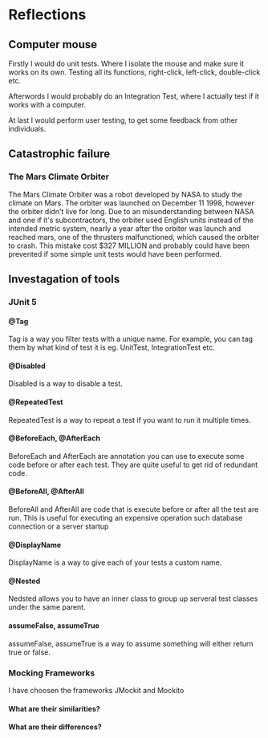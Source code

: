 # Reflections

## Computer mouse

Firstly I would do unit tests. Where I isolate the mouse and make sure it works on its own. Testing all its functions, right-click, left-click, double-click etc.

Afterwords I would probably do an Integration Test, where I actually test if it works with a computer. 

At last I would perform user testing, to get some feedback from other individuals.


## Catastrophic failure
### The Mars Climate Orbiter
The Mars Climate Orbiter was a robot developed by NASA to study the climate on Mars. The orbiter was launched on December 11 1998, however the orbiter didn't live for long. Due to an misunderstanding between NASA and one if it's subcontractors, the orbiter used English units instead of the intended metric system, nearly a year after the orbiter was launch and reached mars, one of the thrusters malfunctioned, which caused the orbiter to crash. This mistake cost $327 MILLION and probably could have been prevented if some simple unit tests would have been performed. 


## Investagation of tools

### JUnit 5

#### @Tag
Tag is a way you filter tests with a unique name. For example, you can tag them by what kind of test it is eg. UnitTest, IntegrationTest etc. 

#### @Disabled
Disabled is a way to disable a test.

#### @RepeatedTest
RepeatedTest is a way to repeat a test if you want to run it multiple times. 

#### @BeforeEach, @AfterEach
BeforeEach and AfterEach are annotation you can use to execute some code before or after each test. They are quite useful to get rid of redundant code.

#### @BeforeAll, @AfterAll
BeforeAll and AfterAll are code that is execute before or after all the test are run. This is useful for executing an expensive operation such database connection or a server startup

#### @DisplayName
DisplayName is a way to give each of your tests a custom name.

#### @Nested
Nedsted allows you to have an inner class to group up serveral test classes under the same parent.

#### assumeFalse, assumeTrue
assumeFalse, assumeTrue is a way to assume something will either return true or false. 

### Mocking Frameworks

I have choosen the frameworks JMockit and Mockito

#### What are their similarities?

#### What are their differences?


